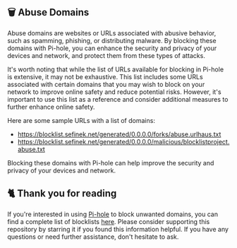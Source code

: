 ## 🗑️ Abuse Domains
Abuse domains are websites or URLs associated with abusive behavior, such as spamming, phishing, or distributing malware.
By blocking these domains with Pi-hole, you can enhance the security and privacy of your devices and network, and protect them from these types of attacks.

It's worth noting that while the list of URLs available for blocking in Pi-hole is extensive, it may not be exhaustive.
This list includes some URLs associated with certain domains that you may wish to block on your network to improve online safety and reduce potential risks.
However, it's important to use this list as a reference and consider additional measures to further enhance online safety.

Here are some sample URLs with a list of domains:
- https://blocklist.sefinek.net/generated/0.0.0.0/forks/abuse.urlhaus.txt
- https://blocklist.sefinek.net/generated/0.0.0.0/malicious/blocklistproject.abuse.txt

Blocking these domains with Pi-hole can help improve the security and privacy of your devices and network.

## 🐈 Thank you for reading
If you're interested in using [Pi-hole](../What%20is%20Pi-hole.md) to block unwanted domains, you can find a complete list of blocklists [here](../../../lists/md/Pi-hole.md).
Please consider supporting this repository by starring it if you found this information helpful.
If you have any questions or need further assistance, don't hesitate to ask.